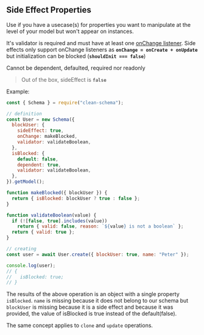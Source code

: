 ## Side Effect Properties

Use if you have a usecase(s) for properties you want to manipulate at the level of your model but won't appear on instances.

It's validator is required and must have at least one [onChange listener](./life-cycles.md#onchange). Side effects only support onChange listeners as **`onChange = onCreate + onUpdate`** but initialization can be blocked (**`shouldInit === false`**)

Cannot be dependent, defaulted, required nor readonly

> Out of the box, sideEffect is **`false`**

Example:

```js
const { Schema } = require("clean-schema");

// definition
const User = new Schema({
  blockUser: {
    sideEffect: true,
    onChange: makeBlocked,
    validator: validateBoolean,
  },
  isBlocked: {
    default: false,
    dependent: true,
    validator: validateBoolean,
  },
}).getModel();

function makeBlocked({ blockUser }) {
  return { isBlocked: blockUser ? true : false };
}

function validateBoolean(value) {
  if (![false, true].includes(value))
    return { valid: false, reason: `${value} is not a boolean` };
  return { valid: true };
}

// creating
const user = await User.create({ blockUser: true, name: "Peter" });

console.log(user);
// {
//   isBlocked: true;
// }
```

The results of the above operation is an object with a single property `isBlocked`. `name` is missing because it does not belong to our schema but `blockUser` is missing because it is a side effect and because it was provided, the value of isBlocked is true instead of the default(false).

The same concept applies to `clone` and `update` operations.
